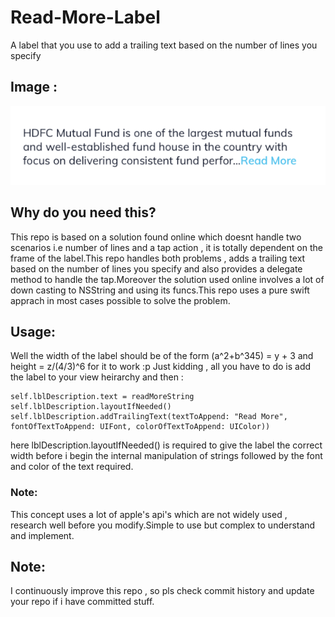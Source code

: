 # Read-More-Label
A label that you use to add a trailing text based on the number of lines you specify

## Image :

![alt text](https://github.com/iThink32/Read-More-Label/blob/master/ReadMore.png)

## Why do you need this?

This repo is based on a solution found online which doesnt handle two scenarios i.e number of lines and a tap action , it is totally dependent on the frame of the label.This repo handles both problems , adds a trailing text based on the number of lines you specify and also provides a delegate method to handle the tap.Moreover the solution used online involves a lot of down casting to NSString and using its funcs.This repo uses a pure swift apprach in most cases possible to solve the problem.

## Usage:

Well the width of the label should be of the form (a^2+b^345) = y + 3 and height = z/(4/3)^6 for it to work :p
Just kidding , all you have to do is add the label to your view heirarchy and then :

```
self.lblDescription.text = readMoreString
self.lblDescription.layoutIfNeeded()
self.lblDescription.addTrailingText(textToAppend: "Read More", fontOfTextToAppend: UIFont, colorOfTextToAppend: UIColor))
```
 
 here lblDescription.layoutIfNeeded() is required to give the label the correct width before i begin the internal manipulation of strings
 followed by the font and color of the text required.

### Note:

This concept uses a lot of apple's api's which are not widely used , research well before you modify.Simple to use but complex to understand and implement.

## Note:
I continuously improve this repo , so pls check commit history and update your repo if i have committed stuff.

